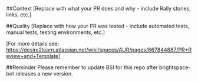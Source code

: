 ##Context 
[Replace with what your PR does and why - include Rally stories, links, etc.]

##Quality
[Replace with how your PR was tested - include automated tests, manual tests, testing environments, etc.]

[For more details see: https://desire2learn.atlassian.net/wiki/spaces/AUR/pages/667844887/PR+Review+and+Template]

##Reminder
Please remember to update BSI for this repo after brightspace-bot releases a new version.
